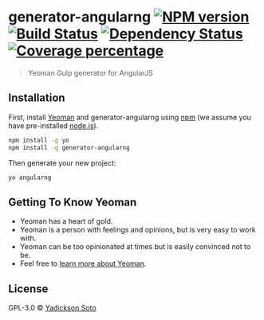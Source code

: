 # generator-angularng [![NPM version][npm-image]][npm-url] [![Build Status][travis-image]][travis-url] [![Dependency Status][daviddm-image]][daviddm-url] [![Coverage percentage][coveralls-image]][coveralls-url]
> Yeoman Gulp generator for AngularJS 

## Installation

First, install [Yeoman](http://yeoman.io) and generator-angularng using [npm](https://www.npmjs.com/) (we assume you have pre-installed [node.js](https://nodejs.org/)).

```bash
npm install -g yo
npm install -g generator-angularng
```

Then generate your new project:

```bash
yo angularng
```

## Getting To Know Yeoman

 * Yeoman has a heart of gold.
 * Yeoman is a person with feelings and opinions, but is very easy to work with.
 * Yeoman can be too opinionated at times but is easily convinced not to be.
 * Feel free to [learn more about Yeoman](http://yeoman.io/).

## License

GPL-3.0 © [Yadickson Soto](https://github.com/yadickson)


[npm-image]: https://badge.fury.io/js/generator-angularng.svg
[npm-url]: https://npmjs.org/package/generator-angularng
[travis-image]: https://travis-ci.org/yadickson/generator-angularng.svg?branch=master
[travis-url]: https://travis-ci.org/yadickson/generator-angularng
[daviddm-image]: https://david-dm.org/yadickson/generator-angularng.svg?theme=shields.io
[daviddm-url]: https://david-dm.org/yadickson/generator-angularng
[coveralls-image]: https://coveralls.io/repos/yadickson/generator-angularng/badge.svg
[coveralls-url]: https://coveralls.io/r/yadickson/generator-angularng
